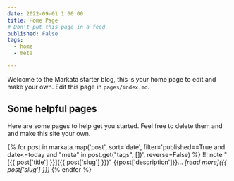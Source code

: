 ```yaml
---
date: 2022-09-01 1:00:00
title: Home Page
# Don't put this page in a feed
published: False
tags:
  - home
  - meta

---
```


Welcome to the Markata starter blog, this is your home page to edit and make
your own.  Edit this page in `pages/index.md`.

## Some helpful pages

Here are some pages to help get you started. Feel free to delete them and and
make this site your own.

{% for post in markata.map('post', sort='date', filter='published==True and date<=today and "meta" in post.get("tags", [])', reverse=False) %}
!!! note "[{{ post['title'] }}]({{ post['slug'] }})"
    {{post['description']}}... _[read more]({{ post['slug'] }})_
{% endfor %}

